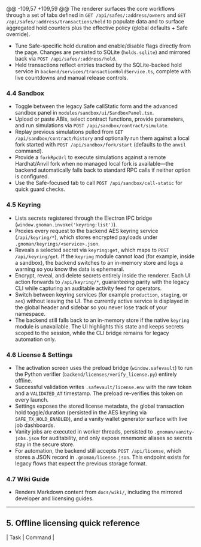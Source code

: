 @@ -109,57 +109,59 @@ The renderer surfaces the core workflows through a set of tabs defined in
  `GET /api/safes/:address/owners` and `GET /api/safes/:address/transactions/held`
  to populate data and to surface aggregated hold counters plus the effective
  policy (global defaults + Safe override).
- Tune Safe-specific hold duration and enable/disable flags directly from the
  page. Changes are persisted to SQLite (`holds.sqlite`) and mirrored back via
  `POST /api/safes/:address/hold`.
- Held transactions reflect entries tracked by the SQLite-backed hold service in
  `backend/services/transactionHoldService.ts`, complete with live countdowns
  and manual release controls.

### 4.4 Sandbox
- Toggle between the legacy Safe callStatic form and the advanced sandbox panel
  in `modules/sandbox/ui/SandboxPanel.tsx`.
- Upload or paste ABIs, select contract functions, provide parameters, and run
  simulations via `POST /api/sandbox/contract/simulate`.
- Replay previous simulations pulled from `GET /api/sandbox/contract/history`
  and optionally run them against a local fork started with
  `POST /api/sandbox/fork/start` (defaults to the `anvil` command).
- Provide a `forkRpcUrl` to execute simulations against a remote Hardhat/Anvil
  fork when no managed local fork is available—the backend automatically falls
  back to standard RPC calls if neither option is configured.
- Use the Safe-focused tab to call `POST /api/sandbox/call-static` for quick
  guard checks.

### 4.5 Keyring
- Lists secrets registered through the Electron IPC bridge (`window.gnoman.invoke('keyring:list')`).
- Proxies every request to the backend AES keyring service (`/api/keyring/*`),
  which stores encrypted payloads under `.gnoman/keyrings/<service>.json`.
- Reveals a selected secret via `keyring:get`, which maps to `POST /api/keyring/get`.
  If the `keyring` module cannot load (for example, inside a sandbox), the backend
  switches to an in-memory store and logs a warning so you know the data is
  ephemeral.
- Encrypt, reveal, and delete secrets entirely inside the renderer. Each UI action
  forwards to `/api/keyring/*`, guaranteeing parity with the legacy CLI while
  capturing an auditable activity feed for operators.
- Switch between keyring services (for example `production`, `staging`, or
  `aes`) without leaving the UI. The currently active service is displayed in the
  global header and sidebar so you never lose track of your namespace.
- The backend still falls back to an in-memory store if the native `keyring`
  module is unavailable. The UI highlights this state and keeps secrets scoped to
  the session, while the CLI bridge remains for legacy automation only.

### 4.6 License & Settings
- The activation screen uses the preload bridge (`window.safevault`) to run the
  Python verifier (`backend/licenses/verify_license.py`) entirely offline.
- Successful validation writes `.safevault/license.env` with the raw token and a
  `VALIDATED_AT` timestamp. The preload re-verifies this token on every launch.
- Settings exposes the stored license metadata, the global transaction hold
  toggle/duration (persisted in the AES keyring via `SAFE_TX_HOLD_ENABLED`), and a
  vanity wallet generator surface with live job dashboards.
- Vanity jobs are executed in worker threads, persisted to `.gnoman/vanity-jobs.json`
  for auditability, and only expose mnemonic aliases so secrets stay in the
  secure store.
- For automation, the backend still accepts `POST /api/license`, which stores a
  JSON record in `.gnoman/license.json`. This endpoint exists for legacy flows
  that expect the previous storage format.

### 4.7 Wiki Guide
- Renders Markdown content from `docs/wiki/`, including the mirrored developer
  and licensing guides.

---

## 5. Offline licensing quick reference

| Task | Command |

